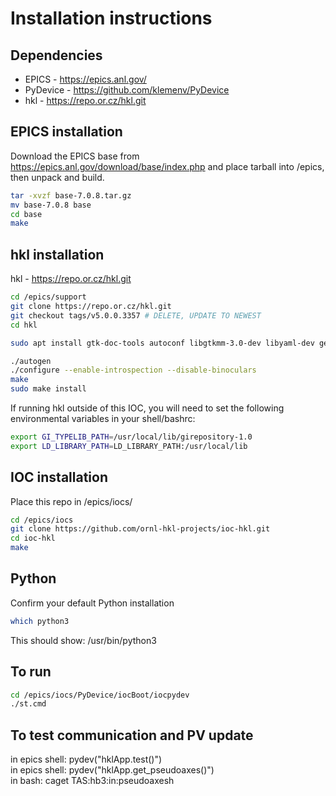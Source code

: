 # Installation instructions

## Dependencies
* EPICS - https://epics.anl.gov/
* PyDevice - https://github.com/klemenv/PyDevice
* hkl - https://repo.or.cz/hkl.git

<!--
## Basic PyDevice directory structure for EPICS IOCs
/epics \
| \
├── base \
├── GUI \
├── iocs \
│   └── ioc-hkl \
├── support \
│   ├── hkl \
│   └── PyDevice \
└── util \
 \
/epics/iocs/ioc-hkl
-->

## EPICS installation
Download the EPICS base from https://epics.anl.gov/download/base/index.php and place tarball into /epics, then unpack and build. 

```bash
tar -xvzf base-7.0.8.tar.gz
mv base-7.0.8 base
cd base
make
```

## hkl installation
hkl - https://repo.or.cz/hkl.git

```bash
cd /epics/support
git clone https://repo.or.cz/hkl.git
git checkout tags/v5.0.0.3357 # DELETE, UPDATE TO NEWEST
cd hkl
```

```bash
sudo apt install gtk-doc-tools autoconf libgtkmm-3.0-dev libyaml-dev gettext autopoint gobject-introspection libtool autoconf-archive debhelper gnuplot-nox gobject-introspection gtk-doc-tools libbullet-dev libg3d-dev libg3d-plugins libgirepository1.0-dev libgl-dev libgsl-dev libgtk-3-dev libgtkglext1-dev libhdf5-dev python3-gi python3-pip elpa-htmlize dvipng libhdf5-dev povray asymptote libhdf5-dev libcglm-dev libinih-dev
```

```bash
./autogen
./configure --enable-introspection --disable-binoculars
make
sudo make install
```

If running hkl outside of this IOC, you will need to set the following environmental variables in your shell/bashrc:
```bash
export GI_TYPELIB_PATH=/usr/local/lib/girepository-1.0 
export LD_LIBRARY_PATH=LD_LIBRARY_PATH:/usr/local/lib
```

## IOC installation
Place this repo in /epics/iocs/
```bash
cd /epics/iocs
git clone https://github.com/ornl-hkl-projects/ioc-hkl.git
cd ioc-hkl
make
```

## Python
Confirm your default Python installation 
```bash
which python3
```
This should show: /usr/bin/python3


## To run 
```bash
cd /epics/iocs/PyDevice/iocBoot/iocpydev
./st.cmd
```

## To test communication and PV update
in epics shell: pydev("hklApp.test()") \
in epics shell: pydev("hklApp.get\_pseudoaxes()") \
in bash: caget TAS:hb3:in:pseudoaxesh 


